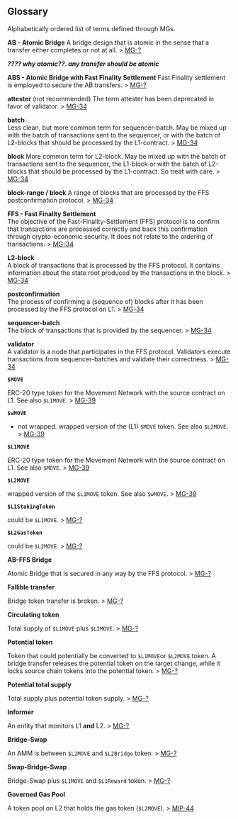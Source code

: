 ## Glossary

Alphabetically ordered list of terms defined through MGs.

**AB - Atomic Bridge**
A bridge design that is atomic in the sense that a transfer either completes or not at all. > [MG-?]()

***???? why atomic??. any transfer should be atomic***

**ABS - Atomic Bridge with Fast Finality Settlement**
Fast Finality settlement is employed to secure the AB transfers. > [MG-?]()

**attester**  (not recommended)
The term attester has been deprecated in favor of validator. > [MG-34](./MG/g-34/MG-34)

**batch**  
Less clean, but more common term for sequencer-batch. May be mixed up with the batch of transactions sent to the sequencer, or with the batch of L2-blocks that should be processed by the L1-contract. > [MG-34](./MG/g-34/MG-34)

**block**
More common term for L2-block. May be mixed up with the batch of transactions sent to the sequencer, the L1-block or with the batch of L2-blocks that should be processed by the L1-contract. So treat with care. > [MG-34](./MG/g-34/MG-34)

**block-range / block**
A range of blocks that are processed by the FFS postconfirmation protocol. > [MG-34](./MG/g-34/MG-34)

**FFS - Fast Finality Settlement**  
The objective of the Fast-Finality-Settlement (FFS) protocol is to confirm that transactions are processed correctly and back this confirmation through crypto-economic security. It does not relate to the ordering of transactions. > [MG-34](./MG/g-34/MG-34)

**L2-block**  
A block of transactions that is processed by the FFS protocol. It contains information about the state root produced by the transactions in the block. > [MG-34](./MG/g-34/MG-34)

**postconfirmation**  
The process of confirming a (sequence of) blocks after it has been processed by the FFS protocol on L1. > [MG-34](./MG/g-34/MG-34)

**sequencer-batch**  
The block of transactions that is provided by the sequencer. > [MG-34](./MG/g-34/MG-34)

**validator**  
A validator is a node that participates in the FFS protocol. Validators execute transactions from sequencer-batches and validate their correctness. > [MG-34](./MG/g-34/MG-34)

**`$MOVE`**

ERC-20 type token for the Movement Network with the source contract on L1. See also `$L1MOVE`. > [MG-39](./MG/mg-39/README.md)

**`$wMOVE`**
- not wrapped. 
wrapped version of the (L1) `$MOVE` token. See also `$L2MOVE`. > [MG-39](./MG/mg-39/README.md)

**`$L1MOVE`**

ERC-20 type token for the Movement Network with the source contract on L1. See also `$MOVE`. > [MG-39](./MG/mg-39/README.md)

**`$L2MOVE`**

wrapped version of the `$L1MOVE` token. See also `$wMOVE`. > [MG-39](./MG/mg-39/README.md)

**`$L1StakingToken`**

could be `$L1MOVE`. > [MG-?]()

**`$L2GasToken`**

could be `$L2MOVE`. > [MG-?]()

**AB-FFS Bridge**

Atomic Bridge that is secured in any way by the FFS protocol. > [MG-?]()

**Fallible transfer**

Bridge token transfer is broken. > [MG-?]()

**Circulating token**

Total supply of `$L1MOVE` plus `$L2MOVE`. > [MG-?]()

**Potential token**

Token that could potentially be converted to `$L1MOVE`or `$L2MOVE` token. A bridge transfer releases the potential token on the target change, while it locks source chain tokens into the potential token. > [MG-?]()

**Potential total supply**

Total supply plus potential token supply. > [MG-?]()

**Informer**

An entity that monitors L1 **and** L2. > [MG-?]()

**Bridge-Swap**

An AMM is between `$L2MOVE` and `$L2Bridge` token. > [MG-?]()

**Swap-Bridge-Swap**

Bridge-Swap plus `$L1MOVE` and `$L1Reward` token. > [MG-?]()

**Governed Gas Pool**

A token pool on L2 that holds the gas token (`$L2MOVE`). > [MIP-44](./MIP/mip-44/README.md)